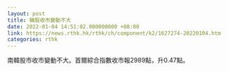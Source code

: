 ```yaml
---
layout: post
title: 韓股收市變動不大
date: 2022-01-04 14:51:02.000000000 +08:00
link: https://news.rthk.hk/rthk/ch/component/k2/1627274-20220104.htm
categories: rthk
---
```


南韓股市收市變動不大。首爾綜合指數收市報2989點，升0.47點。
